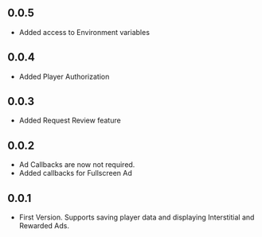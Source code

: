 ## 0.0.5

- Added access to Environment variables

## 0.0.4

- Added Player Authorization

## 0.0.3

- Added Request Review feature 

## 0.0.2

- Ad Callbacks are now not required.
- Added callbacks for Fullscreen Ad

## 0.0.1

- First Version. Supports saving player data and displaying Interstitial and Rewarded Ads.